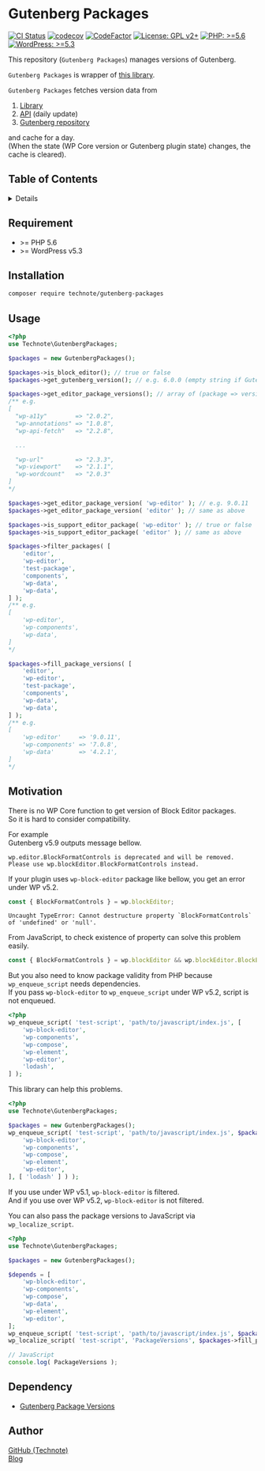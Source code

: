 # Gutenberg Packages

[![CI Status](https://github.com/technote-space/gutenberg-packages/workflows/CI/badge.svg)](https://github.com/technote-space/gutenberg-packages/actions)
[![codecov](https://codecov.io/gh/technote-space/gutenberg-packages/branch/master/graph/badge.svg)](https://codecov.io/gh/technote-space/gutenberg-packages)
[![CodeFactor](https://www.codefactor.io/repository/github/technote-space/gutenberg-packages/badge)](https://www.codefactor.io/repository/github/technote-space/gutenberg-packages)
[![License: GPL v2+](https://img.shields.io/badge/License-GPL%20v2%2B-blue.svg)](http://www.gnu.org/licenses/gpl-2.0.html)
[![PHP: >=5.6](https://img.shields.io/badge/PHP-%3E%3D5.6-orange.svg)](http://php.net/)
[![WordPress: >=5.3](https://img.shields.io/badge/WordPress-%3E%3D5.3-brightgreen.svg)](https://wordpress.org/)

This repository (`Gutenberg Packages`) manages versions of Gutenberg.  

`Gutenberg Packages` is wrapper of [this library](https://github.com/technote-space/gutenberg-package-versions).

`Gutenberg Packages` fetches version data from
1. [Library]((https://github.com/technote-space/gutenberg-package-versions))
2. [API](https://github.com/technote-space/gutenberg-package-versions/tree/gh-pages#api) (daily update)  
3. [Gutenberg repository](https://github.com/WordPress/gutenberg)

and cache for a day.  
(When the state (WP Core version or Gutenberg plugin state) changes, the cache is cleared).

## Table of Contents

<!-- START doctoc generated TOC please keep comment here to allow auto update -->
<!-- DON'T EDIT THIS SECTION, INSTEAD RE-RUN doctoc TO UPDATE -->
<details>
<summary>Details</summary>

- [Requirement](#requirement)
- [Installation](#installation)
- [Usage](#usage)
- [Motivation](#motivation)
- [Dependency](#dependency)
- [Author](#author)

</details>
<!-- END doctoc generated TOC please keep comment here to allow auto update -->

## Requirement
- \>= PHP 5.6
- \>= WordPress v5.3

## Installation
```bash
composer require technote/gutenberg-packages
```

## Usage
```php
<?php
use Technote\GutenbergPackages;

$packages = new GutenbergPackages();

$packages->is_block_editor(); // true or false
$packages->get_gutenberg_version(); // e.g. 6.0.0 (empty string if Gutenberg plugin is not activated)

$packages->get_editor_package_versions(); // array of (package => version), false if block editor is invalid
/** e.g.
[
  "wp-a11y"        => "2.0.2",
  "wp-annotations" => "1.0.8",
  "wp-api-fetch"   => "2.2.8",

  ...

  "wp-url"         => "2.3.3",
  "wp-viewport"    => "2.1.1",
  "wp-wordcount"   => "2.0.3"
]
*/

$packages->get_editor_package_version( 'wp-editor' ); // e.g. 9.0.11
$packages->get_editor_package_version( 'editor' ); // same as above

$packages->is_support_editor_package( 'wp-editor' ); // true or false
$packages->is_support_editor_package( 'editor' ); // same as above

$packages->filter_packages( [
	'editor',
	'wp-editor',
	'test-package',
	'components',
	'wp-data',
	'wp-data',
] );
/** e.g.
[
	'wp-editor',
	'wp-components',
	'wp-data',
]
*/

$packages->fill_package_versions( [
	'editor',
	'wp-editor',
	'test-package',
	'components',
	'wp-data',
	'wp-data',
] );
/** e.g.
[
	'wp-editor'     => '9.0.11',
	'wp-components' => '7.0.8',
	'wp-data'       => '4.2.1',
]
*/
```

## Motivation
There is no WP Core function to get version of Block Editor packages.  
So it is hard to consider compatibility.  

For example  
Gutenberg v5.9 outputs message bellow.
```
wp.editor.BlockFormatControls is deprecated and will be removed. Please use wp.blockEditor.BlockFormatControls instead.
```
If your plugin uses `wp-block-editor` package like bellow, you get an error under WP v5.2.
```js
const { BlockFormatControls } = wp.blockEditor;
```
```
Uncaught TypeError: Cannot destructure property `BlockFormatControls` of 'undefined' or 'null'.
```
From JavaScript, to check existence of property can solve this problem easily.
```js
const { BlockFormatControls } = wp.blockEditor && wp.blockEditor.BlockEdit ? wp.blockEditor : wp.editor;
```

But you also need to know package validity from PHP because `wp_enqueue_script` needs dependencies.  
If you pass `wp-block-editor` to `wp_enqueue_script` under WP v5.2, script is not enqueued.
```php
<?php
wp_enqueue_script( 'test-script', 'path/to/javascript/index.js', [
	'wp-block-editor',
	'wp-components',
	'wp-compose',
	'wp-element',
	'wp-editor',
	'lodash',
] );
```

This library can help this problems.
```php
<?php
use Technote\GutenbergPackages;

$packages = new GutenbergPackages();
wp_enqueue_script( 'test-script', 'path/to/javascript/index.js', $packages->filter_packages( [
	'wp-block-editor',
	'wp-components',
	'wp-compose',
	'wp-element',
	'wp-editor',
], [ 'lodash' ] ) );
```
If you use under WP v5.1, `wp-block-editor` is filtered.  
And if you use over WP v5.2, `wp-block-editor` is not filtered.

You can also pass the package versions to JavaScript via `wp_localize_script`.  
```php
<?php
use Technote\GutenbergPackages;

$packages = new GutenbergPackages();

$depends = [
	'wp-block-editor',
	'wp-components',
	'wp-compose',
	'wp-data',
	'wp-element',
	'wp-editor',
];
wp_enqueue_script( 'test-script', 'path/to/javascript/index.js', $packages->filter_packages( $depends, [ 'lodash' ] ) );
wp_localize_script( 'test-script', 'PackageVersions', $packages->fill_package_versions( $depends) );
```
```js
// JavaScript
console.log( PackageVersions );
```
## Dependency
- [Gutenberg Package Versions](https://github.com/technote-space/gutenberg-package-versions)

## Author
[GitHub (Technote)](https://github.com/technote-space)  
[Blog](https://technote.space)
